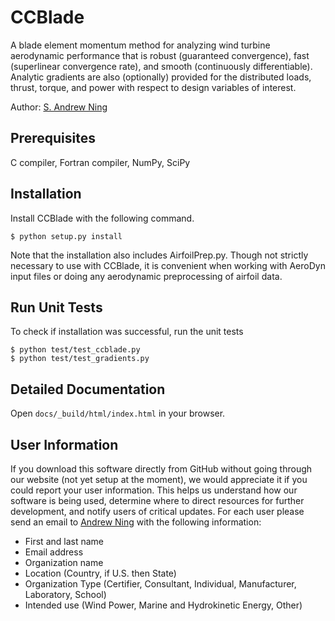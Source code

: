# CCBlade

A blade element momentum method for analyzing wind turbine aerodynamic performance that is robust (guaranteed convergence), fast (superlinear convergence rate), and smooth (continuously differentiable).  Analytic gradients are also (optionally) provided for the distributed loads, thrust, torque, and power with respect to design variables of interest.

Author: [S. Andrew Ning](mailto:andrew.ning@nrel.gov)

## Prerequisites

C compiler, Fortran compiler, NumPy, SciPy

## Installation

Install CCBlade with the following command.

    $ python setup.py install

Note that the installation also includes AirfoilPrep.py.  Though not strictly necessary to use with CCBlade, it is convenient when working with AeroDyn input files or doing any aerodynamic preprocessing of airfoil data.

## Run Unit Tests

To check if installation was successful, run the unit tests

    $ python test/test_ccblade.py
    $ python test/test_gradients.py

## Detailed Documentation

Open `docs/_build/html/index.html` in your browser.


## User Information

If you download this software directly from GitHub without going through our website (not yet setup at the moment), we would appreciate it if you could report your user information.  This helps us understand how our software is being used, determine where to direct resources for further development, and notify users of critical updates.  For each user please send an email to [Andrew Ning](mailto:andrew.ning@nrel.gov) with the following information:

- First and last name
- Email address
- Organization name
- Location (Country, if U.S. then State)
- Organization Type (Certifier, Consultant, Individual, Manufacturer, Laboratory, School)
- Intended use (Wind Power, Marine and Hydrokinetic Energy, Other)